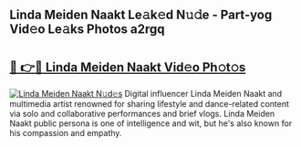 ## Linda Meiden Naakt Le𝚊k𝚎d N𝚞𝚍e - Part-yog Vid𝚎o Le𝚊ks Photos a2rgq

# <h2><a href="http://fb4pbiz.evod.top/?m=Linda+Meiden+Naakt">🔗 👉🔴 Linda Meiden Naakt Vid𝚎o Ph𝚘t𝚘s</a></h2>

[![Linda Meiden Naakt N𝚞d𝚎s](https://i.imgur.com/8V9OHl7.gif)](http://fb4pbiz.evod.top/?m=Linda+Meiden+Naakt)
Digital influencer Linda Meiden Naakt and multimedia artist renowned for sharing lifestyle and dance-related content via solo and collaborative performances and brief vlogs. Linda Meiden Naakt public persona is one of intelligence and wit, but he's also known for his compassion and empathy. 
